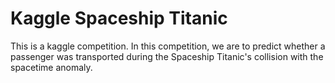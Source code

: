 # Kaggle Spaceship Titanic
This is a kaggle competition.
In this competition, we are to predict whether a passenger was transported during the Spaceship Titanic's collision with the spacetime anomaly.

